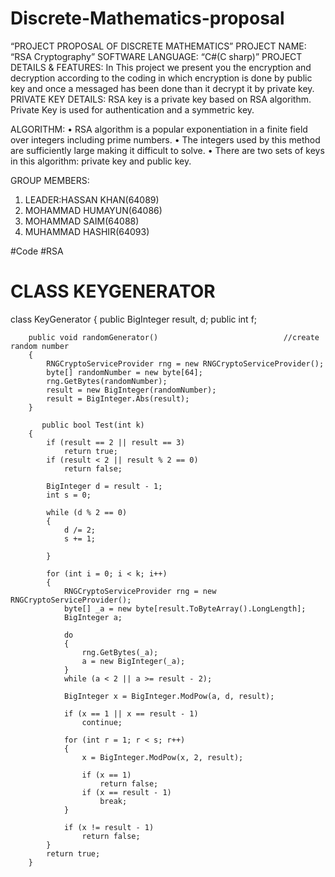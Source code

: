 # Discrete-Mathematics-proposal
 
“PROJECT PROPOSAL OF DISCRETE MATHEMATICS” 
PROJECT NAME:
“RSA Cryptography”
SOFTWARE LANGUAGE:
“C#(C sharp)”
PROJECT DETAILS & FEATURES:
In This project we present you the encryption and decryption according to the coding in which encryption is done by public key and once a messaged has been done than it decrypt it by private key.
PRIVATE KEY DETAILS:
RSA key is a private key based on RSA algorithm. Private Key is used for authentication and a symmetric key.

ALGORITHM:
•	RSA algorithm is a popular exponentiation in a finite field over integers including prime numbers.
•	The integers used by this method are sufficiently large making it difficult to solve.
•	There are two sets of keys in this algorithm: private key and public key.

GROUP MEMBERS:
1.	LEADER:HASSAN KHAN(64089)
2.	MOHAMMAD HUMAYUN(64086)
3.	MOHAMMAD SAIM(64088)
4.	MUHAMMAD HASHIR(64093)


#Code 
#RSA 
# CLASS KEYGENERATOR
class KeyGenerator
    {
        public BigInteger result, d;
        public int f;
        
        public void randomGenerator()                            //create random number
        {
            RNGCryptoServiceProvider rng = new RNGCryptoServiceProvider();
            byte[] randomNumber = new byte[64];
            rng.GetBytes(randomNumber);
            result = new BigInteger(randomNumber);
            result = BigInteger.Abs(result);
        }

           public bool Test(int k) 
        {
            if (result == 2 || result == 3)
                return true;
            if (result < 2 || result % 2 == 0)
                return false;

            BigInteger d = result - 1;
            int s = 0;

            while (d % 2 == 0)
            {
                d /= 2;
                s += 1;

            }

            for (int i = 0; i < k; i++)
            {
                RNGCryptoServiceProvider rng = new RNGCryptoServiceProvider();
                byte[] _a = new byte[result.ToByteArray().LongLength];
                BigInteger a;

                do
                {
                    rng.GetBytes(_a);
                    a = new BigInteger(_a);
                }
                while (a < 2 || a >= result - 2);

                BigInteger x = BigInteger.ModPow(a, d, result);

                if (x == 1 || x == result - 1)
                    continue;

                for (int r = 1; r < s; r++)
                {
                    x = BigInteger.ModPow(x, 2, result);

                    if (x == 1)
                        return false;
                    if (x == result - 1)
                        break;
                }

                if (x != result - 1)
                    return false;
            }
            return true;
        }
